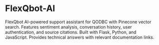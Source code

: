 # FlexQbot-AI
FlexQbot AI-powered support assistant for QODBC with Pinecone vector search. Features sentiment analysis, conversation history, user authentication, and source citations. Built with Flask, Python, and JavaScript. Provides technical answers with relevant documentation links.
